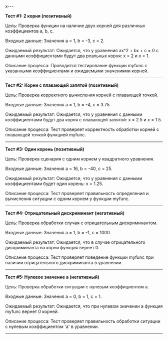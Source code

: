 x---

**Тест #1: 2 корня (позитивный)**

Цель: Проверка функции на наличие двух корней для различных коэффициентов a, b, c.

Входные данные: Значения a = 1, b = -3, c = 2.

Ожидаемый результат: Ожидается, что у уравнения ax^2 + bx + c = 0 с данными коэффициентами будут два реальных корня: x = 2 и x = 1.

Описание процесса: Проводится тестирование функции myfunc с указанными коэффициентами и ожидаемыми значениями корней.

---

**Тест #2: Корни с плавающей запятой (позитивный)**

Цель: Проверка корректного вычисления корней с плавающей точкой.

Входные данные: Значения a = 1, b = -4, c = 3.75.

Ожидаемый результат: Ожидается, что у уравнения с данными коэффициентами будут два корня с плавающей запятой: x = 2.5 и x = 1.5.

Описание процесса: Тест проверяет корректность обработки корней с плавающей точкой функцией myfunc.

---

**Тест #3: Один корень (позитивный)**

Цель: Проверка сценария с одним корнем у квадратного уравнения.

Входные данные: Значения a = 16, b = -40, c = 25.

Ожидаемый результат: Ожидается, что у уравнения с данными коэффициентами будет один корень: x = 1.25.

Описание процесса: Тест проверяет правильность определения и вычисления ситуации с одним корнем у функции myfunc.

---

**Тест #4: Отрицательный дискриминант (негативный)**

Цель: Проверка обработки случая с отрицательным дискриминантом.

Входные данные: Значения a = 1, b = -1, c = 1000.

Ожидаемый результат: Ожидается, что в случае отрицательного дискриминанта на корни функция вернет 0.

Описание процесса: Тест проверяет поведение функции myfunc при наличии отрицательного дискриминанта в уравнении.

---

**Тест #5: Нулевое значение а (негативный)**

Цель: Проверка обработки ситуации с нулевым коэффициентом а.

Входные данные: Значения a = 0, b = 1, c = 1.

Ожидаемый результат: Ожидается, что при нулевом значении a функция myfunc вернет 0 корней.

Описание процесса: Тест проверяет правильность обработки ситуации с нулевым коэффициентом 'a' в уравнении.

---

